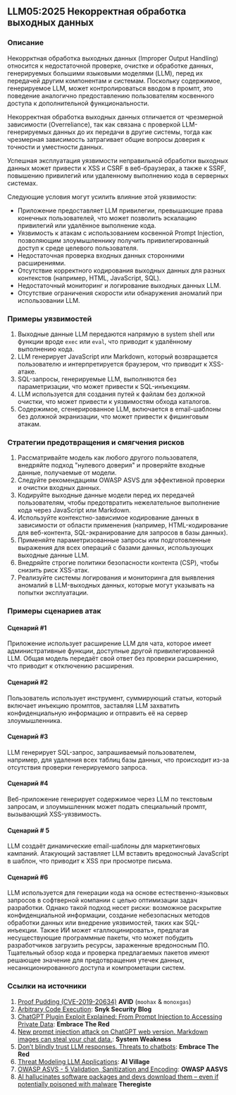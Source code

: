 ## LLM05:2025 Некорректная обработка выходных данных

### Описание

Некоррктная обработка выходных данных (Improper Output Handling) относится к недостаточной проверке, очистке и обработке данных, генерируемых большими языковыми моделями (LLM), перед их передачей другим компонентам и системам. Поскольку содержимое, генерируемое LLM, может контролироваться вводом в промпт, это поведение аналогично предоставлению пользователям косвенного доступа к дополнительной функциональности.

Некорректная обработка выходных данных отличается от чрезмерной зависимости (Overreliance), так как связана с проверкой LLM-генерируемых данных до их передачи в другие системы, тогда как чрезмерная зависимость затрагивает общие вопросы доверия к точности и уместности данных.

Успешная эксплуатация уязвимости неправильной обработки выходных данных может привести к XSS и CSRF в веб-браузерах, а также к SSRF, повышению привилегий или удаленному выполнению кода в серверных системах.

Следующие условия могут усилить влияние этой уязвимости:

- Приложение предоставляет LLM привилегии, превышающие права конечных пользователей, что может позволить эскалацию привилегий или удалённое выполнение кода.
- Уязвимость к атакам с использованием косвенной Prompt Injection, позволяющим злоумышленнику получить привилегированный доступ к среде целевого пользователя.
- Недостаточная проверка входных данных сторонними расширениями.
- Отсутствие корректного кодирования выходных данных для разных контекстов (например, HTML, JavaScript, SQL).
- Недостаточный мониторинг и логирование выходных данных LLM.
- Отсутствие ограничения скорости или обнаружения аномалий при использовании LLM.

### Примеры уязвимостей

1. Выходные данные LLM передаются напрямую в system shell или функции вроде `exec` или `eval`, что приводит к удалённому выполнению кода.
2. LLM генерирует JavaScript или Markdown, который возвращается пользователю и интерпретируется браузером, что приводит к XSS-атаке.
3. SQL-запросы, генерируемые LLM, выполняются без параметризации, что может привести к SQL-инъекциям.
4. LLM используется для создания путей к файлам без должной очистки, что может привести к уязвимостям обхода каталогов.
5. Содержимое, сгенерированное LLM, включается в email-шаблоны без должной экранизации, что может привести к фишинговым атакам.

### Стратегии предотвращения и смягчения рисков

1. Рассматривайте модель как любого другого пользователя, внедряйте подход "нулевого доверия" и проверяйте входные данные, получаемые от модели.
2. Следуйте рекомендациям OWASP ASVS для эффективной проверки и очистки входных данных.
3. Кодируйте выходные данные модели перед их передачей пользователям, чтобы предотвратить нежелательное выполнение кода через JavaScript или Markdown.
4. Используйте контекстно-зависимое кодирование данных в зависимости от области применения (например, HTML-кодирование для веб-контента, SQL-экранирование для запросов в базы данных).
5. Применяйте параметризованные запросы или подготовленные выражения для всех операций с базами данных, использующих выходные данные LLM.
6. Внедряйте строгие политики безопасности контента (CSP), чтобы снизить риск XSS-атак.
7. Реализуйте системы логирования и мониторинга для выявления аномалий в LLM-выходных данных, которые могут указывать на попытки эксплуатации.

### Примеры сценариев атак

#### Сценарий #1
Приложение использует расширение LLM для чата, которое имеет административные функции, доступные другой привилегированной LLM. Общая модель передаёт свой ответ без проверки расширению, что приводит к отключению расширения.
#### Сценарий #2
Пользователь использует инструмент, суммирующий статьи, который включает инъекцию промптов, заставляя LLM захватить конфиденциальную информацию и отправить её на сервер злоумышленника.
#### Сценарий #3
LLM генерирует SQL-запрос, запрашиваемый пользователем, например, для удаления всех таблиц базы данных, что происходит из-за отсутствия проверки генерируемого запроса.
#### Сценарий #4
Веб-приложение генерирует содержимое через LLM по текстовым запросам, и злоумышленник может подать специальный промпт, вызывающий XSS-уязвимость.
#### Сценарий # 5
LLM создаёт динамические email-шаблоны для маркетинговых кампаний. Атакующий заставляет LLM вставить вредоносный JavaScript в шаблон, что приводит к XSS при просмотре письма.
#### Сценарий #6
LLM используется для генерации кода на основе естественно-языковых запросов в софтверной компании с целью оптимизации задач разработки. Однако такой подход несет риски: возможное раскрытие конфиденциальной информации, создание небезопасных методов обработки данных или внедрение уязвимостей, таких как SQL-инъекции. Также ИИ может «галлюцинировать», предлагая несуществующие программные пакеты, что может побудить разработчиков загрузить ресурсы, зараженные вредоносным ПО. Тщательный обзор кода и проверка предлагаемых пакетов имеют решающее значение для предотвращения утечек данных, несанкционированного доступа и компрометации систем.

### Ссылки на источники

1. [Proof Pudding (CVE-2019-20634)](https://avidml.org/database/avid-2023-v009/) **AVID** (`moohax` & `monoxgas`)
2. [Arbitrary Code Execution](https://security.snyk.io/vuln/SNYK-PYTHON-LANGCHAIN-5411357): **Snyk Security Blog**
3. [ChatGPT Plugin Exploit Explained: From Prompt Injection to Accessing Private Data](https://embracethered.com/blog/posts/2023/chatgpt-cross-plugin-request-forgery-and-prompt-injection./): **Embrace The Red**
4. [New prompt injection attack on ChatGPT web version. Markdown images can steal your chat data.](https://systemweakness.com/new-prompt-injection-attack-on-chatgpt-web-version-ef717492c5c2?gi=8daec85e2116): **System Weakness**
5. [Don’t blindly trust LLM responses. Threats to chatbots](https://embracethered.com/blog/posts/2023/ai-injections-threats-context-matters/): **Embrace The Red**
6. [Threat Modeling LLM Applications](https://aivillage.org/large%20language%20models/threat-modeling-llm/): **AI Village**
7. [OWASP ASVS - 5 Validation, Sanitization and Encoding](https://owasp-aasvs4.readthedocs.io/en/latest/V5.html#validation-sanitization-and-encoding): **OWASP AASVS**
8. [AI hallucinates software packages and devs download them – even if potentially poisoned with malware](https://www.theregister.com/2024/03/28/ai_bots_hallucinate_software_packages/) **Theregiste**

